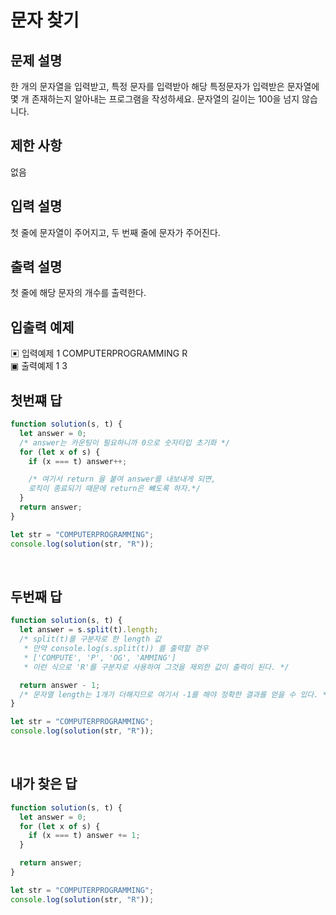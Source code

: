 # 문자 찾기

## 문제 설명

한 개의 문자열을 입력받고, 특정 문자를 입력받아 해당 특정문자가 입력받은 문자열에 몇 개 존재하는지 알아내는 프로그램을 작성하세요.
문자열의 길이는 100을 넘지 않습니다.

## 제한 사항

없음

## 입력 설명

첫 줄에 문자열이 주어지고, 두 번째 줄에 문자가 주어진다.

## 출력 설명

첫 줄에 해당 문자의 개수를 출력한다.

## 입출력 예제

▣ 입력예제 1
COMPUTERPROGRAMMING
R
</br>
▣ 출력예제 1
3
</br>

## 첫번쨰 답

```js
function solution(s, t) {
  let answer = 0;
  /* answer는 카운팅이 필요하니까 0으로 숫자타입 초기화 */
  for (let x of s) {
    if (x === t) answer++;

    /* 여기서 return 을 붙여 answer를 내보내게 되면,
    로직이 종료되기 때문에 return은 뺴도록 하자.*/
  }
  return answer;
}

let str = "COMPUTERPROGRAMMING";
console.log(solution(str, "R"));
```

</br>

## 두번째 답

```js
function solution(s, t) {
  let answer = s.split(t).length;
  /* split(t)를 구분자로 한 length 값
   * 만약 console.log(s.split(t)) 를 출력할 경우
   * ['COMPUTE', 'P', 'OG', 'AMMING']
   * 이런 식으로 'R'를 구분자로 사용하여 그것을 제외한 값이 출력이 된다. */

  return answer - 1;
  /* 문자열 length는 1개가 더해지므로 여기서 -1를 해야 정확한 결과를 얻을 수 있다. */
}

let str = "COMPUTERPROGRAMMING";
console.log(solution(str, "R"));
```

</br>

## 내가 찾은 답

```js
function solution(s, t) {
  let answer = 0;
  for (let x of s) {
    if (x === t) answer += 1;
  }

  return answer;
}

let str = "COMPUTERPROGRAMMING";
console.log(solution(str, "R"));
```

</br>
